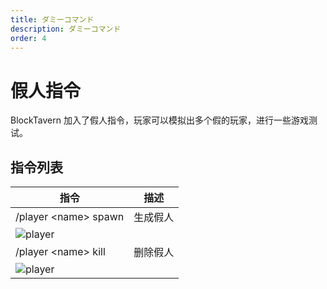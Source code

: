 ```yaml
---
title: ダミーコマンド
description: ダミーコマンド
order: 4
---
```



# 假人指令

BlockTavern 加入了假人指令，玩家可以模拟出多个假的玩家，进行一些游戏测试。

## 指令列表

| 指令 | 描述 |
| --- | --- |
| /player \<name\> spawn | 生成假人 |
| ![player](/assets/GameplayGuide/dummy-command/dummy-command01.png) |  |
| /player \<name\> kill | 删除假人 |
| ![player](/assets/GameplayGuide/dummy-command/dummy-command02.png) |  |


<Contributors />

<GitHistoryInformation />